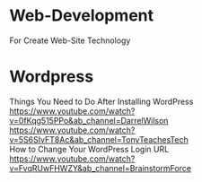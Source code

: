# Web-Development
For Create Web-Site Technology

# Wordpress
Things You Need to Do After Installing WordPress \
https://www.youtube.com/watch?v=0fKqg515PPo&ab_channel=DarrelWilson \
https://www.youtube.com/watch?v=5S6SIvFT8Ac&ab_channel=TonyTeachesTech \
How to Change Your WordPress Login URL \
https://www.youtube.com/watch?v=FvqRUwFHWZY&ab_channel=BrainstormForce


